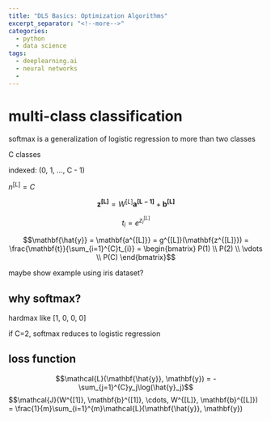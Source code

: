 ```yaml
---
title: "DLS Basics: Optimization Algorithms"
excerpt_separator: "<!--more-->"
categories:
  - python
  - data science
tags:
  - deeplearning.ai
  - neural networks
  -
---
```


# multi-class classification

softmax is a generalization of logistic regression to more than two classes

C classes

indexed: (0, 1, ..., C - 1)

$n^{[L]} = C$

$$\mathbf{z^{[L]}} = W^{[L]}\mathbf{a^{[L-1]}} + \mathbf{b^{[L]}}$$

$$t_{i} = e^{z^{[L]}_i}$$

$$\mathbf{\hat{y}} = \mathbf{a^{[L]}} = g^{[L]}(\mathbf{z^{[L]}}) = \frac{\mathbf{t}}{\sum_{i=1}^{C}t_{i}} = \begin{bmatrix}
P(1) \\ P(2) \\ \vdots \\ P(C)
\end{bmatrix}$$

maybe show example using iris dataset?

## why softmax?

hardmax like [1, 0, 0, 0]

if C=2, softmax reduces to logistic regression

## loss function

$$\mathcal{L}(\mathbf{\hat{y}}, \mathbf{y}) = -\sum_{j=1}^{C}y_j\log(\hat{y}_j)$$
$$\mathcal{J}(W^{[1]}, \mathbf{b}^{[1]}, \cdots, W^{[L]}, \mathbf{b}^{[L]}) = \frac{1}{m}\sum_{i=1}^{m}\mathcal{L}(\mathbf{\hat{y}}, \mathbf{y})